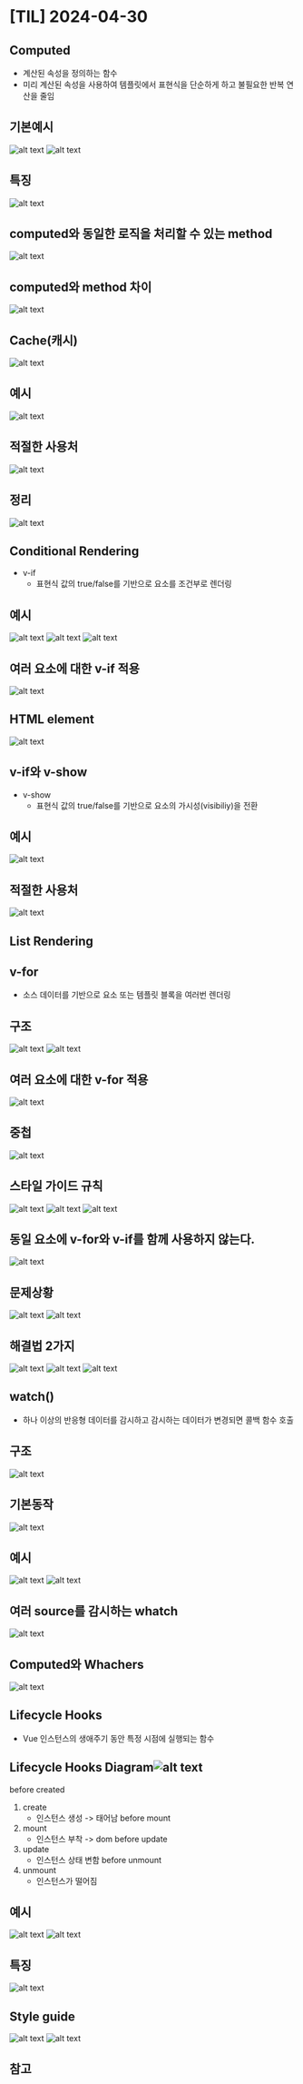 # [TIL] 2024-04-30

## Computed
- 계산된 속성을 정의하는 함수
- 미리 계산된 속성을 사용하여 템플릿에서 표현식을 단순하게 하고 불필요한 반복 연산을 줄임

## 기본예시
![alt text](image.png)
![alt text](image-1.png)

## 특징
![alt text](image-2.png)

## computed와 동일한 로직을 처리할 수 있는 method
![alt text](image-3.png)

## computed와 method 차이
![alt text](image-4.png)

## Cache(캐시)
![alt text](image-5.png)
## 예시
![alt text](image-6.png)
## 적절한 사용처
![alt text](image-7.png)
## 정리
![alt text](image-8.png)

## Conditional Rendering
- v-if
    - 표현식 값의 true/false를 기반으로 요소를 조건부로 렌더링
## 예시
![alt text](image-9.png)
![alt text](image-10.png)
![alt text](image-11.png)

## 여러 요소에 대한 v-if 적용
![alt text](image-12.png)

## HTML <tmeplate> element
![alt text](image-13.png)

## v-if와 v-show
- v-show
    - 표현식 값의 true/false를 기반으로 요소의 가시성(visibiliy)을 전환
## 예시
![alt text](image-14.png)
## 적절한 사용처
![alt text](image-15.png)

## List Rendering
## v-for
- 소스 데이터를 기반으로 요소 또는 템플릿 블록을 여러번 렌더링
## 구조
![alt text](image-16.png)
![alt text](image-17.png)

## 여러 요소에 대한 v-for 적용
![alt text](image-18.png)

## 중첩
![alt text](image-19.png)

## 스타일 가이드 규칙
![alt text](image-20.png)
![alt text](image-21.png)
![alt text](image-22.png)

## 동일 요소에 v-for와 v-if를 함께 사용하지 않는다.
![alt text](image-23.png)
## 문제상황
![alt text](image-24.png)
![alt text](image-25.png)

## 해결법 2가지
![alt text](image-26.png)
![alt text](image-27.png)
![alt text](image-40.png)

## watch()
- 하나 이상의 반응형 데이터를 감시하고 감시하는 데이터가 변경되면 콜백 함수 호출

## 구조
![alt text](image-29.png)
## 기본동작
![alt text](image-30.png)
## 예시
![alt text](image-31.png)
![alt text](image-32.png)
## 여러 source를 감시하는 whatch
![alt text](image-33.png)

## Computed와 Whachers
![alt text](image-28.png)

## Lifecycle Hooks
- Vue 인스턴스의 생애주기 동안 특정 시점에 실행되는 함수

## Lifecycle Hooks Diagram![alt text](image-34.png)
before created
1. create
    - 인스턴스 생성 -> 태어남
before mount
2. mount
    - 인스턴스 부착 -> dom
before update
3. update
    - 인스턴스 상태 변함
before unmount
4. unmount
    - 인스턴스가 떨어짐


## 예시
![alt text](image-35.png)
![alt text](image-36.png)

## 특징
![alt text](image-37.png)

## Style guide
![alt text](image-38.png)
![alt text](image-39.png)

## 참고
      